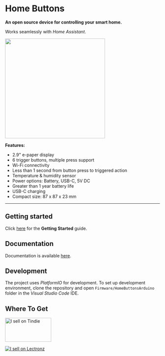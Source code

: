 # Home Buttons


**An open source device for controlling your smart home.**

Works seamlessly with *Home Assistant*.

<img src="docs/assets/promo_1.jpeg" width="325">

**Features:**
- 2.9" e-paper display
- 6 trigger buttons, multiple press support
- Wi-Fi connectivity
- Less than 1 second from button press to triggered action
- Temperature & humidity sensor
- Power options: Battery, USB-C, 5V DC
- Greater than 1 year battery life
- USB-C charging
- Compact size: 87 x 87 x 23 mm

---

## Getting started

Click [here](https://docs.home-buttons.com/setup) for the **Getting Started** guide. 

## Documentation

Documentation is available [here](https://docs.home-buttons.com).

## Development

The project uses *PlatformIO* for development. To set up development environment, clone the repository and open `Firmware/HomeButtonsArduino` 
folder in the *Visual Studio Code* IDE.

## Where To Get

<a href="https://www.tindie.com/stores/plab/home-buttons/?ref=offsite_badges&utm_source=sellers_nplan&utm_medium=badges&utm_campaign=badge_medium"><img src="https://d2ss6ovg47m0r5.cloudfront.net/badges/tindie-mediums.png" alt="I sell on Tindie" width="150" height="78"></a>

<a href="https://lectronz.com/products/home-buttons-smart-home-controller"><img alt="I sell on Lectronz" src="https://lectronz.com/static/badges/i-sell-on-lectronz-medium.png" /></a>
